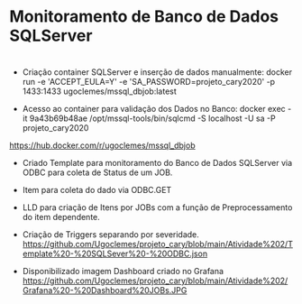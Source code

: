 # Monitoramento de Banco de Dados SQLServer <h1>

- Criação container SQLServer e inserção de dados manualmente:
    docker run -e 'ACCEPT_EULA=Y' -e 'SA_PASSWORD=projeto_cary2020' -p 1433:1433 ugoclemes/mssql_dbjob:latest

- Acesso ao container para validação dos Dados no Banco:
    docker exec -it 9a43b69b48ae /opt/mssql-tools/bin/sqlcmd -S localhost -U sa -P projeto_cary2020

https://hub.docker.com/r/ugoclemes/mssql_dbjob

- Criado Template para monitoramento do Banco de Dados SQLServer via ODBC para coleta de Status de um JOB.
- Item para coleta do dado via ODBC.GET
- LLD para criação de Itens por JOBs com a função de Preprocessamento do item dependente.
- Criação de Triggers separando por severidade.
    https://github.com/Ugoclemes/projeto_cary/blob/main/Atividade%202/Template%20-%20SQLSever%20-%20ODBC.json

- Disponibilizado imagem Dashboard criado no Grafana
    https://github.com/Ugoclemes/projeto_cary/blob/main/Atividade%202/Grafana%20-%20Dashboard%20JOBs.JPG